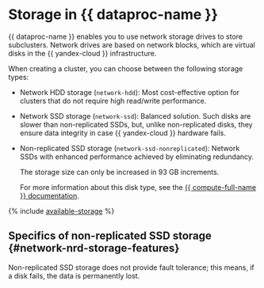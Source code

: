 # Storage in {{ dataproc-name }}

{{ dataproc-name }} enables you to use network storage drives to store subclusters. Network drives are based on network blocks, which are virtual disks in the {{ yandex-cloud }} infrastructure.

When creating a cluster, you can choose between the following storage types:

* Network HDD storage (`network-hdd`): Most cost-effective option for clusters that do not require high read/write performance.
* Network SSD storage (`network-ssd`): Balanced solution. Such disks are slower than non-replicated SSDs, but, unlike non-replicated disks, they ensure data integrity in case {{ yandex-cloud }} hardware fails.
* Non-replicated SSD storage (`network-ssd-nonreplicated`): Network SSDs with enhanced performance achieved by eliminating redundancy.

   The storage size can only be increased in 93 GB increments.

   For more information about this disk type, see the [{{ compute-full-name }} documentation](../../compute/concepts/disk.md#nr-disks).

{% include [available-storage](../../_includes/mdb/available-storage.md) %} 

## Specifics of non-replicated SSD storage {#network-nrd-storage-features}

Non-replicated SSD storage does not provide fault tolerance; this means, if a disk fails, the data is permanently lost.
